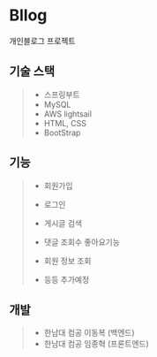 # Bllog
개인블로그 프로젝트

## 기술 스택
> * 스프링부트
> * MySQL
> * AWS lightsail
> * HTML, CSS
> * BootStrap

## 기능
> * 회원가입
> 
> * 로그인
> 
> * 게시글 검색
> 
> * 댓글 조회수 좋아요기능
> 
> * 회원 정보 조회
> 
> * 등등 추가예정

## 개발
> * 한남대 컴공 이동복 (백엔드)
> * 한남대 컴공 임종혁 (프론트엔드)



